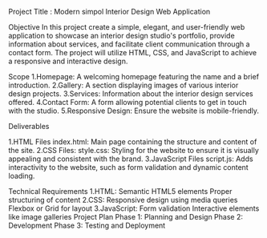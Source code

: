 Project Title : Modern simpol  Interior Design Web Application

Objective
In  this project  create a simple, elegant, and user-friendly web application to showcase an interior design studio's portfolio, provide information about services,
and facilitate client communication through a contact form. The project will utilize HTML, CSS, and JavaScript to achieve a responsive and interactive design.

Scope
1.Homepage: A welcoming homepage featuring the name and a brief introduction.
2.Gallery: A section displaying images of various interior design projects.
3.Services: Information about the interior design services offered.
4.Contact Form: A form allowing potential clients to get in touch with the studio.
5.Responsive Design: Ensure the website is mobile-friendly.

Deliverables

1.HTML Files
index.html: Main page containing the structure and content of the site.
2.CSS Files:
style.css: Styling for the website to ensure it is visually appealing and consistent with the brand.
3.JavaScript Files
script.js: Adds interactivity to the website, such as form validation and dynamic content loading.


Technical Requirements
1.HTML:
Semantic HTML5 elements
Proper structuring of content
2.CSS:
Responsive design using media queries
Flexbox or Grid for layout
3.JavaScript:
Form validation
Interactive elements like image galleries
Project Plan
Phase 1: Planning and Design
Phase 2: Development
Phase 3: Testing and Deployment
